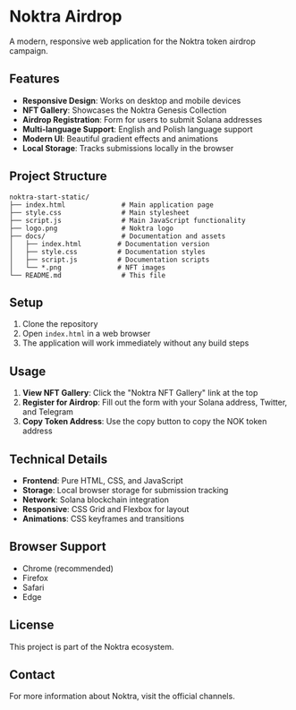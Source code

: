 # Noktra Airdrop

A modern, responsive web application for the Noktra token airdrop campaign.

## Features

- **Responsive Design**: Works on desktop and mobile devices
- **NFT Gallery**: Showcases the Noktra Genesis Collection
- **Airdrop Registration**: Form for users to submit Solana addresses
- **Multi-language Support**: English and Polish language support
- **Modern UI**: Beautiful gradient effects and animations
- **Local Storage**: Tracks submissions locally in the browser

## Project Structure

```
noktra-start-static/
├── index.html              # Main application page
├── style.css               # Main stylesheet
├── script.js               # Main JavaScript functionality
├── logo.png                # Noktra logo
├── docs/                   # Documentation and assets
│   ├── index.html         # Documentation version
│   ├── style.css          # Documentation styles
│   ├── script.js          # Documentation scripts
│   └── *.png              # NFT images
└── README.md               # This file
```

## Setup

1. Clone the repository
2. Open `index.html` in a web browser
3. The application will work immediately without any build steps

## Usage

1. **View NFT Gallery**: Click the "Noktra NFT Gallery" link at the top
2. **Register for Airdrop**: Fill out the form with your Solana address, Twitter, and Telegram
3. **Copy Token Address**: Use the copy button to copy the NOK token address

## Technical Details

- **Frontend**: Pure HTML, CSS, and JavaScript
- **Storage**: Local browser storage for submission tracking
- **Network**: Solana blockchain integration
- **Responsive**: CSS Grid and Flexbox for layout
- **Animations**: CSS keyframes and transitions

## Browser Support

- Chrome (recommended)
- Firefox
- Safari
- Edge

## License

This project is part of the Noktra ecosystem.

## Contact

For more information about Noktra, visit the official channels.
